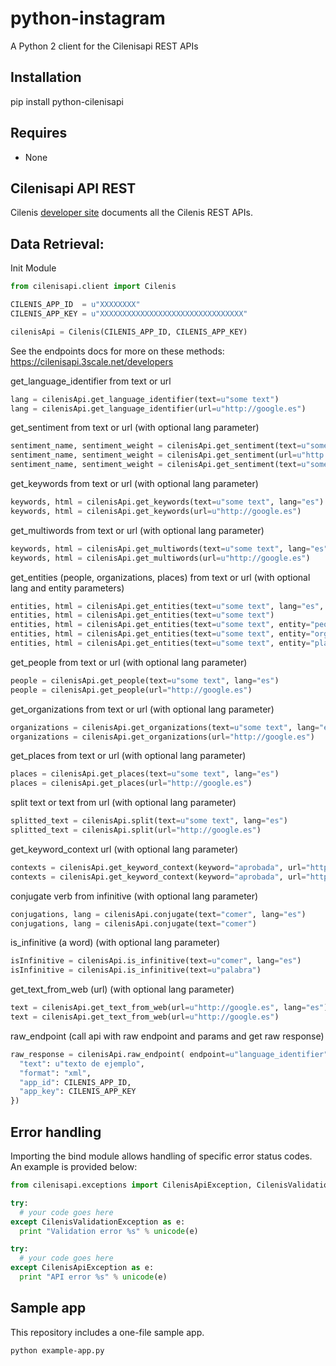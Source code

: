 
python-instagram
======
A Python 2 client for the Cilenisapi REST APIs

Installation
-----
pip install python-cilenisapi

Requires
-----
  * None


Cilenisapi API REST
------------------------------
Cilenis [developer site](https://cilenisapi.3scale.net/developers) documents all the Cilenis REST APIs.
   

Data Retrieval:
-----

Init Module


``` python
from cilenisapi.client import Cilenis

CILENIS_APP_ID  = u"XXXXXXXX"
CILENIS_APP_KEY = u"XXXXXXXXXXXXXXXXXXXXXXXXXXXXXXXX"

cilenisApi = Cilenis(CILENIS_APP_ID, CILENIS_APP_KEY)
```

See the endpoints docs for more on these methods: https://cilenisapi.3scale.net/developers

get_language_identifier from text or url
``` python
lang = cilenisApi.get_language_identifier(text=u"some text")
lang = cilenisApi.get_language_identifier(url=u"http://google.es")
```            

get_sentiment from text or url (with optional lang parameter)
``` python
sentiment_name, sentiment_weight = cilenisApi.get_sentiment(text=u"some text")
sentiment_name, sentiment_weight = cilenisApi.get_sentiment(url=u"http://google.es")
sentiment_name, sentiment_weight = cilenisApi.get_sentiment(text=u"some text", lang="es")
```  

get_keywords from text or url (with optional lang parameter)
``` python
keywords, html = cilenisApi.get_keywords(text=u"some text", lang="es")
keywords, html = cilenisApi.get_keywords(url=u"http://google.es")
```  

get_multiwords from text or url (with optional lang parameter)
``` python
keywords, html = cilenisApi.get_multiwords(text=u"some text", lang="es")
keywords, html = cilenisApi.get_multiwords(url=u"http://google.es")
```  

get_entities (people, organizations, places) from text or url (with optional lang and entity parameters)
``` python
entities, html = cilenisApi.get_entities(text=u"some text", lang="es", entity="all")
entities, html = cilenisApi.get_entities(text=u"some text")
entities, html = cilenisApi.get_entities(text=u"some text", entity="people")
entities, html = cilenisApi.get_entities(text=u"some text", entity="organizations")
entities, html = cilenisApi.get_entities(text=u"some text", entity="places")
```  

get_people from text or url (with optional lang parameter)
``` python
people = cilenisApi.get_people(text=u"some text", lang="es")
people = cilenisApi.get_people(url="http://google.es")
```  

get_organizations from text or url (with optional lang parameter)
``` python
organizations = cilenisApi.get_organizations(text=u"some text", lang="es")
organizations = cilenisApi.get_organizations(url="http://google.es")
```  

get_places from text or url (with optional lang parameter)
``` python
places = cilenisApi.get_places(text=u"some text", lang="es")
places = cilenisApi.get_places(url="http://google.es")
```  

split text or text from url (with optional lang parameter)
``` python
splitted_text = cilenisApi.split(text=u"some text", lang="es")
splitted_text = cilenisApi.split(url="http://google.es")
```  

get_keyword_context url (with optional lang parameter)
``` python
contexts = cilenisApi.get_keyword_context(keyword="aprobada", url="http://google.es")
contexts = cilenisApi.get_keyword_context(keyword="aprobada", url="http://google.es", lang="es")
```  

conjugate verb from infinitive (with optional lang parameter)
``` python
conjugations, lang = cilenisApi.conjugate(text="comer", lang="es")
conjugations, lang = cilenisApi.conjugate(text="comer")
```

is_infinitive (a word) (with optional lang parameter)
``` python
isInfinitive = cilenisApi.is_infinitive(text=u"comer", lang="es")
isInfinitive = cilenisApi.is_infinitive(text=u"palabra")
```

get_text_from_web (url) (with optional lang parameter)
``` python
text = cilenisApi.get_text_from_web(url=u"http://google.es", lang="es")
text = cilenisApi.get_text_from_web(url=u"http://google.es")
```

raw_endpoint (call api with raw endpoint and params and get raw response)
``` python
raw_response = cilenisApi.raw_endpoint( endpoint=u"language_identifier", params={
  "text": u"texto de ejemplo",
  "format": "xml",
  "app_id": CILENIS_APP_ID,
  "app_key": CILENIS_APP_KEY
})
```



Error handling
------
Importing the bind module allows handling of specific error status codes. An example is provided below:
``` python
from cilenisapi.exceptions import CilenisApiException, CilenisValidationException

try:
  # your code goes here
except CilenisValidationException as e:
  print "Validation error %s" % unicode(e)

try:
  # your code goes here
except CilenisApiException as e:
  print "API error %s" % unicode(e)
```


Sample app
------
This repository includes a one-file sample app.

``` bash
python example-app.py
```

